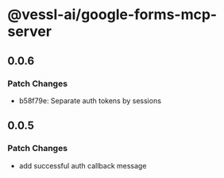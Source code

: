 # @vessl-ai/google-forms-mcp-server

## 0.0.6

### Patch Changes

- b58f79e: Separate auth tokens by sessions

## 0.0.5

### Patch Changes

- add successful auth callback message
